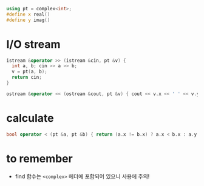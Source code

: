 ```cpp
using pt = complex<int>;
#define x real()
#define y imag()
```

# I/O stream
```cpp
istream &operator >> (istream &cin, pt &v) {
  int a, b; cin >> a >> b;
  v = pt(a, b);
  return cin;
}

ostream &operator << (ostream &cout, pt &v) { cout << v.x << ' ' << v.y; return cout; }
```

# calculate
```cpp
bool operator < (pt &a, pt &b) { return (a.x != b.x) ? a.x < b.x : a.y < b.y; }
```

# to remember
* find 함수는 `<complex>` 헤더에 포함되어 있으니 사용에 주의!